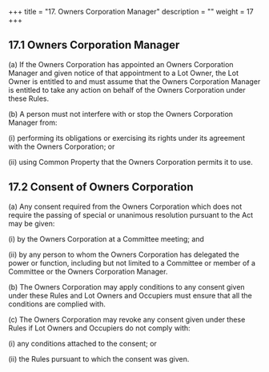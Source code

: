+++
title = "17. Owners Corporation Manager"
description = ""
weight = 17
+++

## 17.1	Owners Corporation Manager
(a)	If the Owners Corporation has appointed an Owners Corporation Manager and given notice of that appointment to a Lot Owner, the Lot Owner is entitled to and must assume that the Owners Corporation Manager is entitled to take any action on behalf of the Owners Corporation under these Rules.

(b)	A person must not interfere with or stop the Owners Corporation Manager from:

(i)	performing its obligations or exercising its rights under its agreement with the Owners Corporation; or

(ii)	using Common Property that the Owners Corporation permits it to use.

## 17.2	Consent of Owners Corporation
(a)	Any consent required from the Owners Corporation which does not require the passing of special or unanimous resolution pursuant to the Act may be given:

(i)	by the Owners Corporation at a Committee meeting; and

(ii)	by any person to whom the Owners Corporation has delegated the power or function, including but not limited to a Committee or member of a Committee or the Owners Corporation Manager.
 
(b)	The Owners Corporation may apply conditions to any consent given under these Rules and Lot Owners and Occupiers must ensure that all the conditions are complied with.

(c)	The Owners Corporation may revoke any consent given under these Rules if Lot Owners and Occupiers do not comply with:

(i)	any conditions attached to the consent; or

(ii)	the Rules pursuant to which the consent was given.
